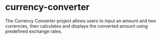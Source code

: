 # currency-converter
 The Currency Converter project allows users to input an amount and two currencies, then calculates and displays the converted amount using predefined exchange rates.
